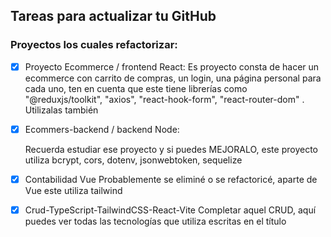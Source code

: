 ## Tareas para actualizar tu GitHub

### Proyectos los cuales refactorizar:

- [x] Proyecto Ecommerce / frontend React:
	Es proyecto consta de hacer un ecommerce con carrito de compras, un login, una página personal para cada uno, ten en cuenta que este tiene librerías como "@reduxjs/toolkit", "axios", "react-hook-form", "react-router-dom" . Utilizalas también

- [x] Ecommers-backend / backend Node:

  Recuerda estudiar ese proyecto y si puedes MEJORALO, este proyecto utiliza bcrypt, cors, dotenv, jsonwebtoken, sequelize

- [x] Contabilidad Vue
  Probablemente se eliminé o se refactoricé, aparte de Vue este utiliza tailwind


- [x] Crud-TypeScript-TailwindCSS-React-Vite
  Completar aquel CRUD, aquí puedes ver todas las tecnologías que utiliza escritas en el título

